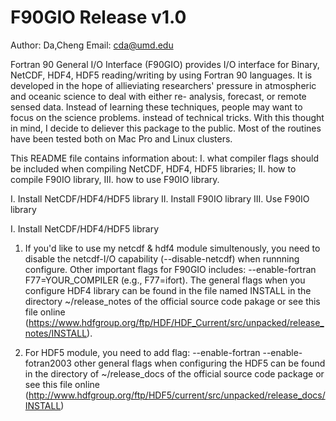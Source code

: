 #  F90GIO Release v1.0
Author: Da,Cheng     Email: cda@umd.edu

Fortran 90 General I/O Interface (F90GIO) provides I/O interface for 
Binary, NetCDF, HDF4, HDF5 reading/writing by using Fortran 90
languages. It is developed in the hope of allieviating researchers'
pressure in atmospheric and oceanic science to deal with either re-
analysis, forecast, or remote sensed data. Instead of learning these
techniques, people may want to focus on the science problems. instead
of technical tricks. With this thought in mind, I decide to deliever 
this package to the public. Most of the routines have been tested 
both on Mac Pro and Linux clusters.

This README file contains information about: I. what compiler flags 
should be included when compiling NetCDF, HDF4, HDF5 libraries; II. 
how to compile F90IO library, III. how to use F90IO library.

I.   Install NetCDF/HDF4/HDF5 library
II.  Install F90IO library
III. Use F90IO library

I. Install NetCDF/HDF4/HDF5 library
1. If you'd like to use my netcdf & hdf4 module simultenously, you need
   to disable the netcdf-I/O capability (--disable-netcdf) when 
   runnning configure. Other important flags for F90GIO includes:
   --enable-fortran F77=YOUR_COMPILER (e.g., F77=ifort). The general
   flags when you configure HDF4 library can be found in the file named
   INSTALL in the directory ~/release_notes of the official source code 
   pakage or see this file online
(https://www.hdfgroup.org/ftp/HDF/HDF_Current/src/unpacked/release_notes/INSTALL).

2. For HDF5 module, you need to add flag: --enable-fortran --enable-fotran2003
   other general flags when configuring the HDF5 can be found in the directory of
   ~/release_docs of the official source code package or see this file online
   (http://www.hdfgroup.org/ftp/HDF5/current/src/unpacked/release_docs/INSTALL)

